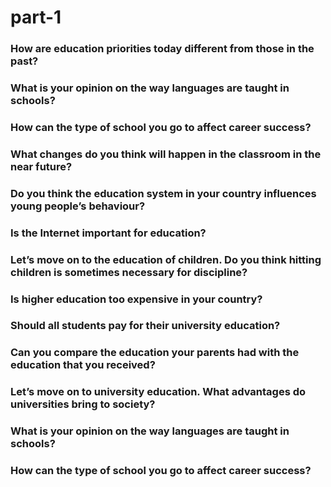 # part-1

### How are education priorities today different from those in the past?

### What is your opinion on the way languages are taught in schools?

### How can the type of school you go to affect career success?

### What changes do you think will happen in the classroom in the near future?

### Do you think the education system in your country influences young people’s behaviour?

### Is the Internet important for education?

### Let’s move on to the education of children. Do you think hitting children is sometimes necessary for discipline?

### Is higher education too expensive in your country?

### Should all students pay for their university education?

### Can you compare the education your parents had with the education that you received?

### Let’s move on to university education. What advantages do universities bring to society?

### What is your opinion on the way languages are taught in schools?

### How can the type of school you go to affect career success?
